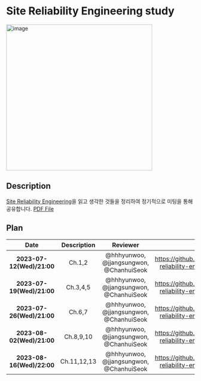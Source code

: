 # **Site Reliability Engineering study**
<img width="390" alt="image" src="https://github.com/WhiteKow/site-reliability-engineering/assets/37402136/5358fbb4-9054-4566-9d7d-c7222f739ab9">

## Description

[Site Reliability Engineering](https://www.yes24.com/Product/Goods/57979286)을 읽고 생각한 것들을 정리하여 정기적으로 미팅을 통해 공유합니다.
[PDF File](https://sre.google/sre-book/table-of-contents/)

## Plan

|           Date            |     Description     |                Reviewer                 |                                                                                     Link                                                                                     |
| :-----------------------: | :-----------------: | :-------------------------------------: | :--------------------------------------------------------------------------------------------------------------------------------------------------------------------------: |
| **2023-07-12(Wed)/21:00** |  Ch.1,2   | @hhhyunwoo, @jjangsungwon, @ChanhuiSeok | https://github.com/WhiteKow/site-reliability-engineering/issues/1 |
| **2023-07-19(Wed)/21:00** |  Ch.3,4,5   | @hhhyunwoo, @jjangsungwon, @ChanhuiSeok | https://github.com/WhiteKow/site-reliability-engineering/issues/2 |
| **2023-07-26(Wed)/21:00** | Ch.6,7 | @hhhyunwoo, @jjangsungwon, @ChanhuiSeok | https://github.com/WhiteKow/site-reliability-engineering/issues/3 |
| **2023-08-02(Wed)/21:00** | Ch.8,9,10 | @hhhyunwoo, @jjangsungwon, @ChanhuiSeok | https://github.com/WhiteKow/site-reliability-engineering/issues/4 |
| **2023-08-16(Wed)/22:00** | Ch.11,12,13 | @hhhyunwoo, @jjangsungwon, @ChanhuiSeok | https://github.com/WhiteKow/site-reliability-engineering/issues/5 |
